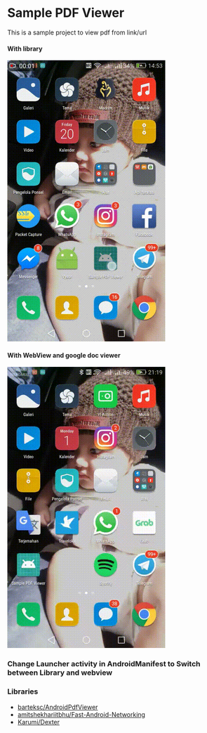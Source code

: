# Sample PDF Viewer
This is a sample project to view pdf from link/url

#### With library
![](assets/demo.gif)

#### With WebView and google doc viewer
![](assets/demo2.gif)

### Change Launcher activity in AndroidManifest to Switch between Library and webview 

### Libraries
- [barteksc/AndroidPdfViewer](https://github.com/barteksc/AndroidPdfViewer)
- [amitshekhariitbhu/Fast-Android-Networking](https://github.com/amitshekhariitbhu/Fast-Android-Networking)
- [Karumi/Dexter](https://github.com/Karumi/Dexter)
